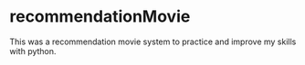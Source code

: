 # recommendationMovie

This was a recommendation movie system to practice and improve my skills with python.
